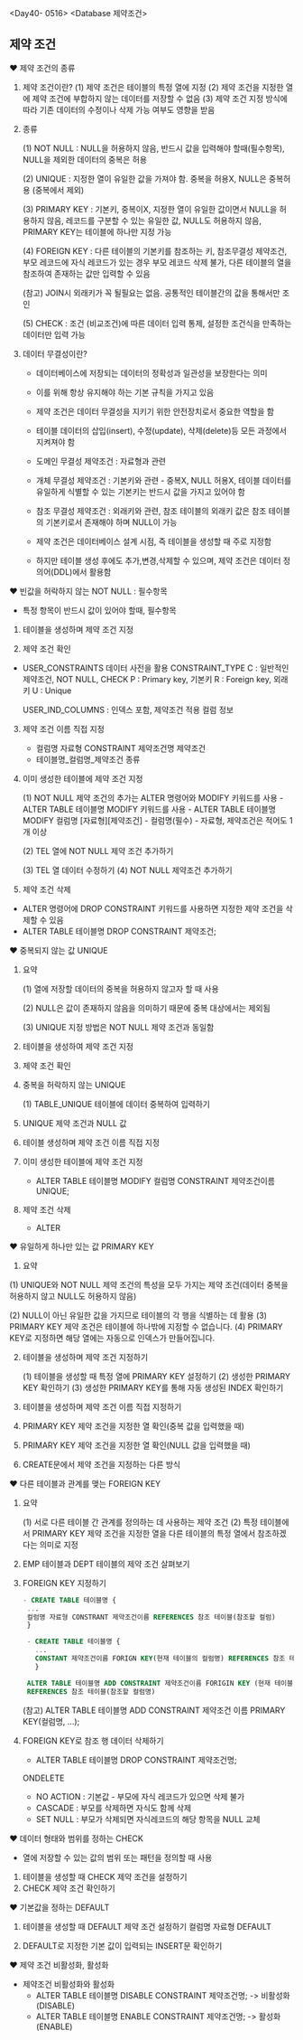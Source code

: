 <Day40- 0516>
<Database 제약조건>

## 제약 조건

❤️ 제약 조건의 종류

1. 제약 조건이란?
   (1) 제약 조건은 테이블의 특정 열에 지정
   (2) 제약 조건을 지정한 열에 제약 조건에 부합하지 않는 데이터를 저장할 수 없음
   (3) 제약 조건 지정 방식에 따라 기존 데이터의 수정이나 삭제 가능 여부도 영향을 받음

2. 종류

   (1) NOT NULL : NULL을 허용하지 않음, 반드시 값을 입력해야 할때(필수항목), NULL을 제외한 데이터의 중복은 허용

   (2) UNIQUE : 지정한 열이 유일한 값을 가져야 함. 중복을 허용X, NULL은 중복허용 (중복에서 제외)

   (3) PRIMARY KEY : 기본키, 중복이X, 지정한 열이 유일한 값이면서 NULL을 허용하지 않음, 레코드를 구분할 수 있는 유일한 값, NULL도 허용하지 않음, PRIMARY KEY는 테이블에 하나만 지정 가능

   (4) FOREIGN KEY : 다른 테이블의 기본키를 참조하는 키, 참조무결성 제약조건, 부모 레코드에 자식 레코드가 있는 경우 부모 레코드 삭제 불가, 다른 테이블의 열을 참조하여 존재하는 값만 입력할 수 있음

   (참고) JOIN시 외래키가 꼭 될필요는 없음. 공통적인 테이블간의 값을 통해서만 조인

   (5) CHECK : 조건 (비교조건)에 따른 데이터 입력 통제, 설정한 조건식을 만족하는 데이터만 입력 가능

3. 데이터 무결성이란?

   - 데이터베이스에 저장되는 데이터의 정확성과 일관성을 보장한다는 의미
   - 이를 위해 항상 유지해야 하는 기본 규칙을 가지고 있음
   - 제약 조건은 데이터 무결성을 지키기 위한 안전장치로서 중요한 역할을 함
   - 테이블 데이터의 삽입(insert), 수정(update), 삭제(delete)등 모든 과정에서 지켜져야 함

   - 도메인 무결성 제약조건 : 자료형과 관련
   - 개체 무결성 제약조건 : 기본키와 관련 - 중복X, NULL 허용X, 테이블 데이터를 유일하게 식별할 수 있는 기본키는 반드시 값을 가지고 있어야 함
   - 참조 무결성 제약조건 : 외래키와 관련, 참조 테이블의 외래키 값은 참조 테이블의 기본키로서 존재해야 하며 NULL이 가능

   - 제약 조건은 데이터베이스 설계 시점, 즉 테이블을 생성할 때 주로 지정함
   - 하지만 테이블 생성 후에도 추가,변경,삭제할 수 있으며, 제약 조건은 데이터 정의어(DDL)에서 활용함

❤️ 빈값을 허락하지 않는 NOT NULL : 필수항목

- 특정 항목이 반드시 값이 있어야 할때, 필수항목

1. 테이블을 생성하며 제약 조건 지정

2. 제약 조건 확인

- USER_CONSTRAINTS 데이터 사전을 활용
  CONSTRAINT_TYPE
  C : 일반적인 제약조건, NOT NULL, CHECK
  P : Primary key, 기본키
  R : Foreign key, 외래키
  U : Unique

  USER_IND_COLUMNS : 인덱스 포함, 제약조건 적용 컬럼 정보

3. 제약 조건 이름 직접 지정

   - 컬럼명 자료형 CONSTRAINT 제약조건명 제약조건
   - 테이블명\_컬럼명\_제약조건 종류

4. 이미 생성한 테이블에 제약 조건 지정

   (1) NOT NULL 제약 조건의 추가는 ALTER 명령어와 MODIFY 키워드를 사용 - ALTER TABLE 테이블명 MODIFY 키워드를 사용 - ALTER TABLE 테이블명 MODIFY 컬럼명 [자료형][제약조건] - 컬럼명(필수) - 자료형, 제약조건은 적어도 1개 이상

   (2) TEL 열에 NOT NULL 제약 조건 추가하기

   (3) TEL 열 데이터 수정하기
   (4) NOT NULL 제약조건 추가하기

5. 제약 조건 삭제

- ALTER 명령어에 DROP CONSTRAINT 키워드를 사용하면 지정한 제약 조건을 삭제할 수 있음
- ALTER TABLE 테이블명 DROP CONSTRAINT 제약조건;

❤️ 중복되지 않는 값 UNIQUE

1. 요약

   (1) 열에 저장할 데이터의 중복을 허용하지 않고자 할 때 사용

   (2) NULL은 값이 존재하지 않음을 의미하기 때문에 중복 대상에서는 제외됨

   (3) UNIQUE 지정 방법은 NOT NULL 제약 조건과 동일함

2. 테이블을 생성하여 제약 조건 지정
3. 제약 조건 확인
4. 중복을 허락하지 않는 UNIQUE

   (1) TABLE_UNIQUE 테이블에 데이터 중복하여 입력하기

5. UNIQUE 제약 조건과 NULL 값

6. 테이블 생성하며 제약 조건 이름 직접 지정

7. 이미 생성한 테이블에 제약 조건 지정

   - ALTER TABLE 테이블명 MODIFY 컬럼명 CONSTRAINT 제약조건이름 UNIQUE;

8. 제약 조건 삭제
   - ALTER

❤️ 유일하게 하나만 있는 값 PRIMARY KEY

1. 요약

(1) UNIQUE와 NOT NULL 제약 조건의 특성을 모두 가지는 제약 조건(데이터 중복을 허용하지 않고 NULL도 허용하지 않음)

(2) NULL이 아닌 유일한 값을 가지므로 테이블의 각 행을 식별하는 데 활용
(3) PRIMARY KEY 제약 조건은 테이블에 하나밖에 지정할 수 없습니다.
(4) PRIMARY KEY로 지정하면 해당 열에는 자동으로 인덱스가 만들어집니다.

2. 테이블을 생성하며 제약 조건 지정하기

   (1) 테이블을 생성할 때 특정 열에 PRIMARY KEY 설정하기
   (2) 생성한 PRIMARY KEY 확인하기
   (3) 생성한 PRIMARY KEY를 통해 자동 생성된 INDEX 확인하기

3. 테이블을 생성하며 제약 조건 이름 직접 지정하기
4. PRIMARY KEY 제약 조건을 지정한 열 확인(중복 값을 입력했을 때)
5. PRIMARY KEY 제약 조건을 지정한 열 확인(NULL 값을 입력했을 때)
6. CREATE문에서 제약 조건을 지정하는 다른 방식

❤️ 다른 테이블과 관계를 맺는 FOREIGN KEY

1. 요약

   (1) 서로 다른 테이블 간 관계를 정의하는 데 사용하는 제약 조건
   (2) 특정 테이블에서 PRIMARY KEY 제약 조건을 지정한 열을 다른 테이블의 특정 열에서 참조하겠다는 의미로 지정

2. EMP 테이블과 DEPT 테이블의 제약 조건 살펴보기

3. FOREIGN KEY 지정하기

   ```SQL
   - CREATE TABLE 테이블명 {
    ...
    컬럼명 자료형 CONSTRANT 제약조건이름 REFERENCES 참조 테이블(참조할 컬럼)
    }
   ```

   ```SQL
    - CREATE TABLE 테이블명 {
      ...
      CONSTANT 제약조건이름 FORIGN KEY(현재 테이블의 컬럼명) REFERENCES 참조 테이블(참조할 컬럼)
      }

    ALTER TABLE 테이블명 ADD CONSTRAINT 제약조건이름 FORIGIN KEY (현재 테이블의 컬럼명)
    REFERENCES 참조 테이블(참조할 컬럼명)
   ```

   (참고)
   ALTER TABLE 테이블명 ADD CONSTRAINT 제약조건 이름 PRIMARY KEY(컬럼명, ...);

4. FOREIGN KEY로 참조 행 데이터 삭제하기

   - ALTER TABLE 테이블명 DROP CONSTRAINT 제약조건명;

   ONDELETE

   - NO ACTION : 기본값 - 부모에 자식 레코드가 있으면 삭제 불가
   - CASCADE : 부모를 삭제하면 자식도 함께 삭제
   - SET NULL : 부모가 삭제되면 자식레코드의 해당 항목을 NULL 교체

❤️ 데이터 형태와 범위를 정하는 CHECK

- 열에 저장할 수 있는 값의 범위 또는 패턴을 정의할 때 사용

1. 테이블을 생성할 때 CHECK 제약 조건을 설정하기
2. CHECK 제약 조건 확인하기

❤️ 기본값을 정하는 DEFAULT

1. 테이블을 생성할 때 DEFAULT 제약 조건 설정하기
   컬럼명 자료형 DEFAULT

2. DEFAULT로 지정한 기본 값이 입력되는 INSERT문 확인하기

❤️ 제약 조건 비활성화, 활성화

- 제약조건 비활성화와 활성화
  - ALTER TABLE 테이블명 DISABLE CONSTRAINT 제약조건명; -> 비활성화(DISABLE)
  - ALTER TABLE 테이블명 ENABLE CONSTRAINT 제약조건명; -> 활성화(ENABLE)
